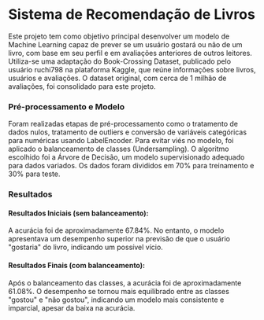 <h1>Sistema de Recomendação de Livros</h1>
Este projeto tem como objetivo principal desenvolver um modelo de Machine Learning capaz de prever se um usuário gostará ou não de um livro, com base em seu perfil e em avaliações anteriores de outros leitores. 
<br> Utiliza-se uma adaptação do Book-Crossing Dataset, publicado pelo usuário ruchi798 na plataforma Kaggle, que reúne informações sobre livros, usuários e avaliações. O dataset original, com cerca de 1 milhão de avaliações, foi consolidado para este projeto. 

<h3>Pré-processamento e Modelo</h3>
Foram realizadas etapas de pré-processamento como o tratamento de dados nulos, tratamento de outliers e conversão de variáveis categóricas para numéricas usando LabelEncoder. Para evitar viés no modelo, foi aplicado o balanceamento de classes (Undersampling). 
O algoritmo escolhido foi a Árvore de Decisão, um modelo supervisionado adequado para dados variados. Os dados foram divididos em 70% para treinamento e 30% para teste. 

<h3>Resultados</h3>

<h4>Resultados Iniciais (sem balanceamento):</h4>

A acurácia foi de aproximadamente 67.84%. No entanto, o modelo apresentava um desempenho superior na previsão de que o usuário "gostaria" do livro, indicando um possível vício. 

<h4>Resultados Finais (com balanceamento):</h4>

Após o balanceamento das classes, a acurácia foi de aproximadamente 61.08%. O desempenho se tornou mais equilibrado entre as classes "gostou" e "não gostou", indicando um modelo mais consistente e imparcial, apesar da baixa na acurácia. 
